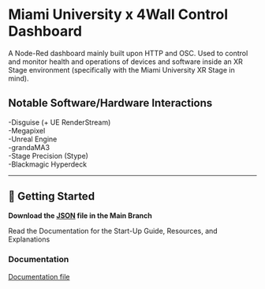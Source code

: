 # Miami University x 4Wall Control Dashboard

A Node-Red dashboard mainly built upon HTTP and OSC. Used to control and monitor health and operations of devices and software inside an XR Stage environment (specifically with the Miami University XR Stage in mind).

## Notable Software/Hardware Interactions

-Disguise (+ UE RenderStream)  
-Megapixel  
-Unreal Engine  
-grandaMA3  
-Stage Precision (Stype)  
-Blackmagic Hyperdeck  

---

## 🚀 Getting Started

**Download the [JSON](ControlDashboard.json) file in the Main Branch**

Read the Documentation for the Start-Up Guide, Resources, and Explanations

### Documentation

[Documentation file](Documentation/Control_Dashboard_Miami_University_x_4Wall.pdf)

